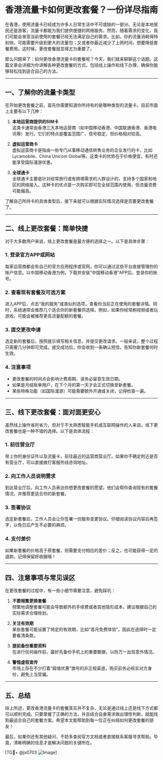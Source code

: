 # 香港流量卡如何更改套餐？一份详尽指南

在香港，使用流量卡已经成为许多人日常生活中不可或缺的一部分。无论是本地居民还是游客，流量卡都能为我们提供便捷的网络服务。然而，随着需求的变化，我们可能会发现当前使用的套餐已经无法满足自己的需求。比如，你的流量消耗得特别快，可能需要升级到更大的流量包；又或者你最近减少了上网时间，想要降低套餐费用。这时候，更改套餐就显得尤为重要了。

那么问题来了：如何更改香港流量卡的套餐呢？今天，我们就来聊聊这个话题。这篇文章会详细为你讲解各种更改套餐的方式，包括线上操作和线下办理，确保你能够轻松找到适合自己的方法。

---

## 一、了解你的流量卡类型

在开始更改套餐之前，首先你需要知道你所持有的是哪种类型的流量卡。目前市面上主要有以下几种：

1. **本地运营商提供的SIM卡**  
   这类卡通常由香港三大本地运营商（如中国移动香港、中国联通香港、香港电讯等）发行。它们的特点是覆盖范围广、信号稳定，但价格相对较高。

2. **虚拟运营商卡**  
   虚拟运营商卡是指由一些专门从事移动通信转售业务的企业发行的卡，比如Lycamobile、China Unicom Global等。这类卡的优势在于价格便宜，有时还能享受国际漫游优惠。

3. **全球通卡**  
   全球通卡主要是针对经常旅行或有跨境需求的人群设计的，支持多个国家和地区的网络接入。这种卡的优点是一次购买即可在全球范围内使用，但流量资费可能偏高。

了解自己所持卡的具体类型后，接下来就可以根据实际情况选择是否要更改套餐了。

---

## 二、线上更改套餐：简单快捷

对于大多数用户来说，线上更改套餐是最方便的选择之一。以下是具体步骤：

### 1. 登录官方APP或网站
每家运营商都会有自己的官方应用程序或官网，你可以通过这些平台直接管理你的账户信息。以中国移动香港为例，下载并安装“中国移动香港”APP后，登录你的账号。

### 2. 查看现有套餐及可选方案
进入APP后，点击“我的服务”或类似的选项，查看你当前正在使用的套餐详情。同时，系统通常会推荐几个适合你的新套餐供选择。例如，如果你经常刷视频或者玩游戏，可能会被推荐更高流量配额的套餐。

### 3. 提交更改申请
选定新的套餐后，按照提示填写相关信息，并提交更改请求。一般来说，整个过程只需要几分钟即可完成。提交成功后，你会收到一条确认短信，告知你新套餐何时生效。

### 4. 注意事项
- 更改套餐的时间点会影响计费周期，请务必留意生效日期。
- 如果是月结账单用户，在下个月的第一天才会正式切换至新套餐。
- 某些特殊功能（如国际漫游）可能需要额外开通或关闭，记得检查一遍。

---

## 三、线下更改套餐：面对面更安心

虽然线上操作省时省力，但对于不太熟悉智能手机或互联网操作的人来说，线下更改套餐也是一种不错的选择。以下是具体流程：

### 1. 前往营业厅
带上你的身份证件以及流量卡，前往最近的运营商营业厅。如果你不确定附近是否有营业厅，可以直接拨打客服热线咨询地址。

### 2. 向工作人员说明需求
到达营业厅后，向工作人员表达你想更改套餐的愿望。他们会帮你查询现有的套餐情况，并推荐更适合你的新套餐。

### 3. 签署协议
选定新套餐后，工作人员会让你签署一份服务变更协议。仔细阅读协议内容后再签字，以免日后产生不必要的麻烦。

### 4. 支付差价
如果新套餐的价格高于原套餐，则需要支付相应的差价；反之，也可能获得一定的退款。记得保留好收据哦！

---

## 四、注意事项与常见误区

在更改套餐的过程中，有一些小细节需要注意，避免踩坑：

1. **不要频繁更换套餐**  
   频繁地调整套餐可能会导致额外的手续费或者其他隐形成本，建议根据自己的实际需求合理规划。

2. **关注有效期**  
   某些套餐可能设置了特定的有效期，比如“首月免费体验”，因此在选择时一定要看清条款。

3. **提前备份重要资料**  
   在进行任何操作前，最好先备份手机上的重要数据，以防万一出现意外情况。

4. **警惕虚假宣传**  
   市场上存在不少打着“超值优惠”旗号的非正规渠道，购买前务必核实对方身份，避免上当受骗。

---

## 五、总结

综上所述，更改香港流量卡的套餐其实并不复杂，无论是通过线上还是线下方式都可以顺利完成。只要掌握了正确的方法，并且结合自身需求做出理性判断，就能找到最适合自己的套餐方案。希望本文能帮助到每一位正在纠结如何更改套餐的朋友！

最后，如果你还有其他疑问，不妨多查阅官方文档或者直接联系客服寻求帮助。毕竟，清晰明确的信息才是解决问题的关键所在。

[TG💪+ @jx0703 ![Image](https://github.com/user-attachments/assets/dbca1d08-cadb-493c-b0ec-ad6f7a83f270)]